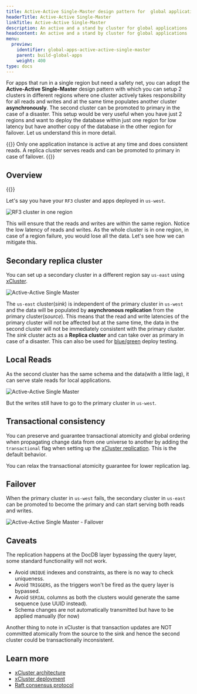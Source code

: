 ```yaml
---
title: Active-Active Single-Master design pattern for  global applications
headerTitle: Active-Active Single-Master
linkTitle: Active-Active Single-Master
description: An active and a stand by cluster for global applications
headcontent: An active and a stand by cluster for global applications
menu:
  preview:
    identifier: global-apps-active-active-single-master
    parent: build-global-apps
    weight: 400
type: docs
---
```


For apps that run in a single region but need a safety net, you can adopt the **Active-Active Single-Master** design pattern with which you can setup 2 clusters in different regions where one cluster actively takes responsibility for all reads and writes and at the same time populates another cluster **asynchronously**. The second cluster can be promoted to primary in the case of a disaster. This setup would be very useful when you have just 2 regions and want to deploy the database within just one region for low latency but have another copy of the database in the other region for failover. Let us understand this in more detail.

{{<tip>}}
Only one application instance is active at any time and does consistent reads. A replica cluster serves reads and can be promoted to primary in case of failover.
{{</tip>}}

## Overview

{{<cluster-setup-tabs>}}

Let's say you have your `RF3` cluster and apps deployed in `us-west`.

![RF3 cluster in one region](/images/develop/global-apps/aa-single-master-1region.png)

This will ensure that the reads and writes are within the same region. Notice the low latency of reads and writes. As the whole cluster is in one region, in case of a region failure, you would lose all the data. Let's see how we can mitigate this.

## Secondary replica cluster

You can set up a secondary cluster in a different region say `us-east` using [xCluster](../../../architecture/docdb-replication/async-replication).

![Active-Active Single Master](/images/develop/global-apps/aa-single-master-setup.png)

The `us-east` cluster(_sink_) is independent of the primary cluster in `us-west` and the data will be populated by **asynchronous replication** from the primary cluster(_source_). This means that the read and write latencies of the primary cluster will not be affected but at the same time, the data in the second cluster will not be immediately consistent with the primary cluster. The _sink_ cluster acts as a **Replica cluster** and can take over as primary in case of a disaster. This can also be used for [blue/green](https://en.wikipedia.org/wiki/Blue-green_deployment) deploy testing.

## Local Reads

As the second cluster has the same schema and the data(with a little lag), it can serve stale reads for local applications.

![Active-Active Single Master](/images/develop/global-apps/aa-single-master-reads.png)

But the writes still have to go to the primary cluster in `us-west`.

## Transactional consistency

You can preserve and guarantee transactional atomicity and global ordering when propagating change data from one universe to another by adding the `transactional` flag when setting up the [xCluster replication](../../../deploy/multi-dc/async-replication-transactional/#set-up-unidirectional-transactional-replication). This is the default behavior.

You can relax the transactional atomicity guarantee for lower replication lag.

## Failover

When the primary cluster in `us-west` fails, the secondary cluster in `us-east` can be promoted to become the primary and can start serving both reads and writes.

![Active-Active Single Master - Failover](/images/develop/global-apps/aa-single-master-failover.png)

## Caveats

The replication happens at the DocDB layer bypassing the query layer, some standard functionality will not work.

- Avoid `UNIQUE` indexes and constraints, as there is no way to check uniqueness.
- Avoid `TRIGGERS`, as the triggers won't be fired as the query layer is bypassed.
- Avoid `SERIAL` columns as both the clusters would generate the same sequence (use UUID instead).
- Schema changes are not automatically transmitted but have to be applied manually (for now)

Another thing to note in xCluster is that transaction updates are NOT committed atomically from the source to the sink and hence the second cluster could be transactionally inconsistent.

## Learn more

- [xCluster architecture](../../../architecture/docdb-replication/async-replication)
- [xCluster deployment](../../../explore/multi-region-deployments/asynchronous-replication-ysql/)
- [Raft consensus protocol](../../../architecture/docdb-replication/replication)